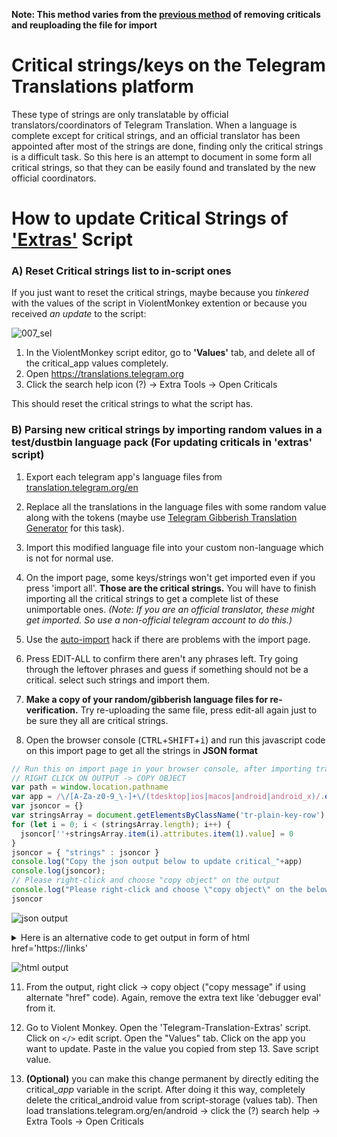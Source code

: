 **Note: This method varies from the [previous method](https://github.com/rondevous/Telegram-Translation-QuickHacks/blob/a31d1a1f74ec33e7885bbac03674b60e5273a948/Parsing%20Critical%20Strings.md) of removing criticals and reuploading the file for import**

# Critical strings/keys on the Telegram Translations platform
These type of strings are only translatable by official translators/coordinators of Telegram Translation.
When a language is complete except for critical strings, and an official translator has been appointed after most of the strings are done, finding only the critical strings is a difficult task. So this here is an attempt to document in some form all critical strings, so that they can be easily found and translated by the new official coordinators.

# How to update Critical Strings of ['Extras'](https://github.com/rondevous/telegram-translation-extras) Script

### A) Reset Critical strings list to in-script ones
If you just want to reset the critical strings, maybe because you _tinkered_ with the values of the script in ViolentMonkey extention or because you received _an update_ to the script:

![007_sel](https://user-images.githubusercontent.com/67483423/177706693-87e2dac2-1f88-4eb2-a0af-700121a5d70a.png)

1. In the ViolentMonkey script editor, go to **'Values'** tab, and delete all of the critical_app values completely.
2. Open https://translations.telegram.org
3. Click the search help icon (?) -> Extra Tools -> Open Criticals

This should reset the critical strings to what the script has.

### B) Parsing new critical strings by importing random values in a test/dustbin language pack (For updating criticals in 'extras' script)

1. Export each telegram app's language files from [translation.telegram.org/en](translation.telegram.org/en)

2. Replace all the translations in the language files with some random value along with the tokens (maybe use [Telegram Gibberish Translation Generator](https://github.com/rondevous/Telegram-Translation-QuickHacks/blob/main/tg-gibberish-translation-generator.md]) for this task).

3. Import this modified language file into your custom non-language which is not for normal use.

4. On the import page, some keys/strings won't get imported even if you press 'import all'. **Those are the critical strings.** You will have to finish importing all the critical strings to get a complete list of these unimportable ones. _(Note: If you are an official translator, these might get imported. So use a non-official telegram account to do this.)_

5. Use the [auto-import](https://github.com/rondevous/Telegram-Translation-QuickHacks/blob/main/auto-import-hack.md) hack if there are problems with the import page.

6. Press EDIT-ALL to confirm there aren't any phrases left. Try going through the leftover phrases and guess if something should not be a critical. select such strings and import them. 

9. **Make a copy of your random/gibberish language files for re-verification.** Try re-uploading the same file, press edit-all again just to be sure they all are critical strings.

10. Open the browser console (<kbd>CTRL</kbd>+<kbd>SHIFT</kbd>+<kbd>i</kbd>) and run this javascript code on this import page to get all the strings in **JSON format**
```javascript
// Run this on import page in your browser console, after importing translations of all strings
// RIGHT CLICK ON OUTPUT -> COPY OBJECT
var path = window.location.pathname
var app = /\/[A-Za-z0-9_\-]+\/(tdesktop|ios|macos|android|android_x)/.exec(path)[1]
var jsoncor = {}
var stringsArray = document.getElementsByClassName('tr-plain-key-row')
for (let i = 0; i < (stringsArray.length); i++) {
  jsoncor[''+stringsArray.item(i).attributes.item(1).value] = 0
}
jsoncor = { "strings" : jsoncor }
console.log("Copy the json output below to update critical_"+app)
console.log(jsoncor);
// Please right-click and choose "copy object" on the output
console.log("Please right-click and choose \"copy object\" on the below output")
jsoncor
```
![json output](https://user-images.githubusercontent.com/67483423/177001187-3b969465-976e-4138-a1da-b872c5ee1be1.jpg)

<details>
<summary>Here is an alternative code to get output in form of html href='https://links' </summary>
<pre>
<code>
// Run this to get output in the form of href=https://links
// RIGHT CLICK ON OUTPUT -> COPY MESSAGE
var path = window.location.pathname
var device = /\/[A-Za-z0-9_\-]+\/(tdesktop|ios|macos|android|android_x)/.exec(path)[1]
var textcor = ''
var stringsArray = document.getElementsByClassName('tr-plain-key-row')
for (let i = 0; i &lt; (stringsArray.length); i++) {
  let stringname = stringsArray.item(i).attributes.item(1).value
  textcor = textcor+ "&lt;a href='"+(window.location.protocol + '//' + window.location.host + '/en/'+device+'/untranslated/' + stringname) +"\'&gt;"+stringname+"&lt;/a&gt;" + "&lt;br&gt;\n\n"
}
console.log("Copy below message and paste it in html file.")
console.log(textcor)
textcor
</code>
</pre>
</details>

![html output](https://user-images.githubusercontent.com/67483423/177001223-01a6b93a-6e99-43aa-b8e3-a05888be250b.jpg)

11. From the output, right click -> copy object ("copy message" if using alternate "href" code). Again, remove the extra text like 'debugger eval' from it.

12. Go to Violent Monkey. Open the 'Telegram-Translation-Extras' script. Click on `</>` edit script. Open the "Values" tab. Click on the app you want to update. Paste in the value you copied from step 13. Save script value.

13. **(Optional)** you can make this change permanent by directly editing the critical_<i>app</i> variable in the script. After doing it this way, completely delete the critical_android value from script-storage (values tab). Then load translations.telegram.org/en/android -> click the (?) search help -> Extra Tools -> Open Criticals
